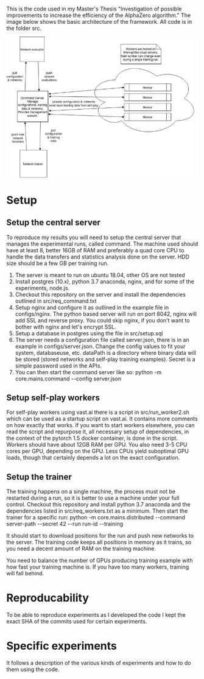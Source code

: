 This is the code used in my Master's Thesis "Investigation of possible improvements to increase the efficiency of the AlphaZero algorithm."
The image below shows the basic architecture of the framework. All code is in the folder src.

![Architecture overview](x0_framework_overview.png)

# Setup

## Setup the central server

To reproduce my results you will need to setup the central server that manages the experimental runs, called command. The machine used should have at least 8, better 16GB of RAM and preferably a quad core CPU to handle the data transfers and statistics analysis done on the server. HDD size should be a few GB per training run.

1. The server is meant to run on ubuntu 18.04, other OS are not tested
2. Install postgres (10.x), python 3.7 anaconda, nginx, and for some of the experiments, node.js.
3. Checkout this repository on the server and install the dependencies outlined in src/req_command.txt
4. Setup nginx and configure it as outlined in the example file in configs/nginx. The python based server will run on port 8042, nginx will add SSL and reverse proxy. You could skip nginx, if you don't want to bother with nginx and let's encrypt SSL.
5. Setup a database in postgres using the file in src/setup.sql
6. The server needs a configuration file called server.json, there is in an example in configs/server.json. Change the config values to fit your system, databaseuse, etc. dataPath is a directory where binary data will be stored (stored networks and self-play training examples). Secret is a simple password used in the APIs.
7. You can then start the command server like so: python -m core.mains.command --config server.json

## Setup self-play workers

For self-play workers using vast.ai there is a script in src/run_worker2.sh which can be used as a startup script on vast.ai. It contains more comments on how exactly that works. If you want to start workers elsewhere, you can read the script and repurpose it, all necessary setup of dependencies, in the context of the pytorch 1.5 docker container, is done in the script. Workers should have about 12GB RAM per GPU. You also need 3-5 CPU cores per GPU, depending on the GPU. Less CPUs yield suboptimal GPU loads, though that certainly depends a lot on the exact configuration. 

## Setup the trainer

The training happens on a single machine, the process must not be restarted during a run, so it is better to use a machine under your full control.
Checkout this repository and install python 3.7 anaconda and the dependencies listed in src/req_workers.txt as a minimum.
Then start the trainer for a specific run: python -m core.mains.distributed --command server-path --secret 42 --run run-id --training

It should start to download positions for the run and push new networks to the server. The training code keeps all positions in memory as it trains, so you need a decent amount of RAM on the training machine.

You need to balance the number of GPUs producing training example with how fast your training machine is. If you have too many workers, training will fall behind.

# Reproducability

To be able to reproduce experiments as I developed the code I kept the exact SHA of the commits used for certain experiments. 

# Specific experiments

It follows a description of the various kinds of experiments and how to do them using the code.

## 
